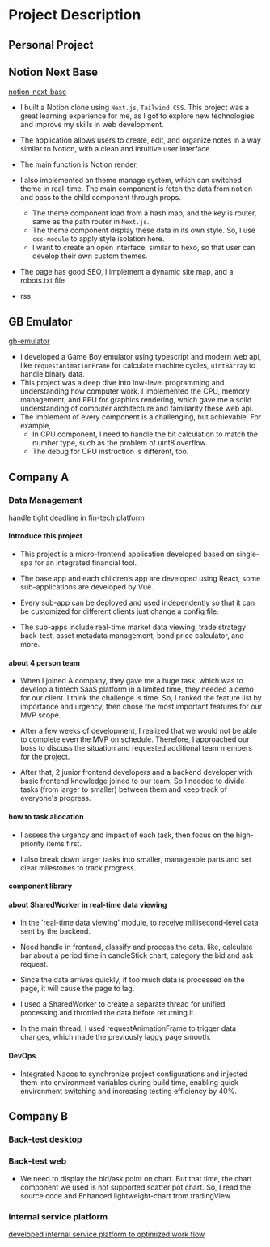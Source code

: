 # Project Description

## Personal Project

## Notion Next Base

[notion-next-base](https://github.com/czgaotian/notion-next-base)

- I built a Notion clone using `Next.js`, `Tailwind CSS`. This project was a great learning experience for me, as I got to explore new technologies and improve my skills in web development.
- The application allows users to create, edit, and organize notes in a way similar to Notion, with a clean and intuitive user interface.
- The main function is Notion render,
- I also implemented an theme manage system, which can switched theme in real-time. The main component is fetch the data from notion and pass to the child component through props.

  - The theme component load from a hash map, and the key is router, same as the path router in `Next.js`.
  - The theme component display these data in its own style. So, I use `css-module` to apply style isolation here.
  - I want to create an open interface, similar to hexo, so that user can develop their own custom themes.

- The page has good SEO, I implement a dynamic site map, and a robots.txt file
- rss

## GB Emulator

[gb-emulator](https://github.com/czgaotian/gbemu)

- I developed a Game Boy emulator using typescript and modern web api, like `requestAnimationFrame` for calculate machine cycles, `uint8Array` to handle binary data.
- This project was a deep dive into low-level programming and understanding how computer work. I implemented the CPU, memory management, and PPU for graphics rendering, which gave me a solid understanding of computer architecture and familiarity these web api.
- The implement of every component is a challenging, but achievable. For example,
  - In CPU component, I need to handle the bit calculation to match the number type, such as the problem of uint8 overflow.
  - The debug for CPU instruction is different, too.

## Company A

### Data Management

[handle tight deadline in fin-tech platform](../../behaviorQuestion/BQgrid.md#handle-tight-deadline-in-fin-tech-platform)

#### Introduce this project

- This project is a micro-frontend application developed based on single-spa for an integrated financial tool.

- The base app and each children’s app are developed using React, some sub-applications are developed by Vue.

- Every sub-app can be deployed and used independently so that it can be customized for different clients just change a config file.

- The sub-apps include real-time market data viewing, trade strategy back-test, asset metadata management, bond price calculator, and more.

#### about 4 person team

- When I joined A company, they gave me a huge task, which was to develop a fintech SaaS platform in a limited time, they needed a demo for our client. I think the challenge is time. So, I ranked the feature list by importance and urgency, then chose the most important features for our MVP scope.

- After a few weeks of development, I realized that we would not be able to complete even the MVP on schedule. Therefore, I approached our boss to discuss the situation and requested additional team members for the project.

- After that, 2 junior frontend developers and a backend developer with basic frontend knowledge joined to our team. So I needed to divide tasks (from larger to smaller) between them and keep track of everyone's progress.

#### how to task allocation

- I assess the urgency and impact of each task, then focus on the high-priority items first.

- I also break down larger tasks into smaller, manageable parts and set clear milestones to track progress.

#### component library

#### about SharedWorker in real-time data viewing

- In the 'real-time data viewing’ module, to receive millisecond-level data sent by the backend.

- Need handle in frontend, classify and process the data. like, calculate bar about a period time in candleStick chart, category the bid and ask request.

- Since the data arrives quickly, if too much data is processed on the page, it will cause the page to lag.

- I used a SharedWorker to create a separate thread for unified processing and throttled the data before returning it.

- In the main thread, I used requestAnimationFrame to trigger data changes, which made the previously laggy page smooth.

#### DevOps

- Integrated Nacos to synchronize project configurations and injected them into environment variables during build time, enabling quick environment switching and increasing testing efficiency by 40%.

## Company B

### Back-test desktop

### Back-test web

- We need to display the bid/ask point on chart. But that time, the chart component we used is not supported scatter pot chart. So, I read the source code and Enhanced lightweight-chart from tradingView.

### internal service platform

[developed internal service platform to optimized work flow](../../behaviorQuestion/BQgrid.md#developed-internal-service-platform-to-optimized-work-flow)
